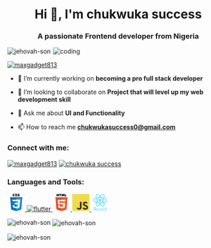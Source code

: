 <h1 align="center">Hi 👋, I'm chukwuka success</h1>
<h3 align="center">A passionate Frontend developer from Nigeria</h3>
<img align="right" alt="coding" width="400" src="https://i.pinimg.com/originals/e1/f3/41/e1f3413bf5036045713341394f617225.gif">

<p align="left"> <img src="https://komarev.com/ghpvc/?username=jehovah-son&label=Profile%20views&color=0e75b6&style=flat" alt="jehovah-son" /> </p>

<p align="left"> <a href="https://twitter.com/maxgadget813" target="blank"><img src="https://img.shields.io/twitter/follow/maxgadget813?logo=twitter&style=for-the-badge" alt="maxgadget813" /></a> </p>

- 🔭 I’m currently working on **becoming a pro full stack developer**

- 👯 I’m looking to collaborate on **Project that will level up my web development skill**

- 💬 Ask me about **UI and Functionality**

- 📫 How to reach me **chukwukasuccess0@gmail.com**

<h3 align="left">Connect with me:</h3>
<p align="left">
<a href="https://twitter.com/maxgadget813" target="blank"><img align="center" src="https://raw.githubusercontent.com/rahuldkjain/github-profile-readme-generator/master/src/images/icons/Social/twitter.svg" alt="maxgadget813" height="30" width="40" /></a>
<a href="https://linkedin.com/in/chukwuka success" target="blank"><img align="center" src="https://raw.githubusercontent.com/rahuldkjain/github-profile-readme-generator/master/src/images/icons/Social/linked-in-alt.svg" alt="chukwuka success" height="30" width="40" /></a>
</p>

<h3 align="left">Languages and Tools:</h3>
<p align="left"> <a href="https://www.w3schools.com/css/" target="_blank" rel="noreferrer"> <img src="https://raw.githubusercontent.com/devicons/devicon/master/icons/css3/css3-original-wordmark.svg" alt="css3" width="40" height="40"/> </a> <a href="https://flutter.dev" target="_blank" rel="noreferrer"> <img src="https://www.vectorlogo.zone/logos/flutterio/flutterio-icon.svg" alt="flutter" width="40" height="40"/> </a> <a href="https://www.w3.org/html/" target="_blank" rel="noreferrer"> <img src="https://raw.githubusercontent.com/devicons/devicon/master/icons/html5/html5-original-wordmark.svg" alt="html5" width="40" height="40"/> </a> <a href="https://developer.mozilla.org/en-US/docs/Web/JavaScript" target="_blank" rel="noreferrer"> <img src="https://raw.githubusercontent.com/devicons/devicon/master/icons/javascript/javascript-original.svg" alt="javascript" width="40" height="40"/> </a> <a href="https://reactjs.org/" target="_blank" rel="noreferrer"> <img src="https://raw.githubusercontent.com/devicons/devicon/master/icons/react/react-original-wordmark.svg" alt="react" width="40" height="40"/> </a> </p>

<p><img align="left" src="https://github-readme-stats.vercel.app/api/top-langs?username=jehovah-son&show_icons=true&locale=en&layout=compact" alt="jehovah-son" /></p>

<p>&nbsp;<img align="center" src="https://github-readme-stats.vercel.app/api?username=jehovah-son&show_icons=true&locale=en" alt="jehovah-son" /></p>

<p><img align="center" src="https://github-readme-streak-stats.herokuapp.com/?user=jehovah-son&" alt="jehovah-son"
